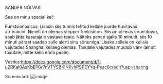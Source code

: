 SANDER NÕLVAK

See on minu special kell:

Funktsionaalsus:
Lisasin siis tunnis tehtud kellale juurde huvitavad atribuudid. Nimelt on olemas stopper funktsioon. Siis on olemas countdown,
saab jätta kasutajale vastava teate. Näiteks paned ajaks 10 minutit, siis 10 minuti pärast saadab sulle alerti sinu sõnumiga.
Lisaks sellele on kellale vajutades Shanghai kellaeg olemas. Tasutale vajutades muutub värv (ainult tasutale, mitte kella enda peale).

Vestlus:https://docs.google.com/document/d/1-u2RKaI0AsKbEPGr7nVTYSBKIN0vhPSPEYYq-Pezc0c/edit?usp=sharing

Screenshot:
![image](https://github.com/makuska/1-kodutoo/blob/main/koduto%CC%88o%CC%881/Screenshot_pilt.png)
